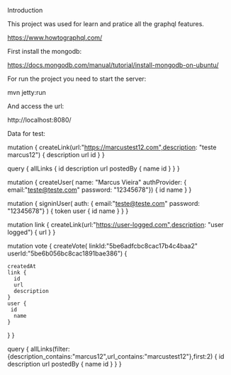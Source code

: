 Introduction

This project was used for learn and pratice all the graphql features.

https://www.howtographql.com/

First install the mongodb:

https://docs.mongodb.com/manual/tutorial/install-mongodb-on-ubuntu/

For run the project you need to start the server:

mvn jetty:run

And access the url:

http://localhost:8080/

Data for test:

mutation {
  createLink(url:"https://marcustest12.com",description: "teste marcus12") {
   description
   url
  	id
  }
}


query {
  allLinks {
 id
  description
   url
    postedBy {
     name
     id
    }
  }
}

mutation {
  createUser(
    name: "Marcus Vieira"
    authProvider: {
      email:"teste@teste.com"
    	password: "12345678"}) {
    id
    name
  }
}

mutation {
  signinUser(
    auth: {
      email:"teste@teste.com"
    	password: "12345678"}
  ) {
  	token
    user {
     id
      name
    }
  }
}

mutation link {
  createLink(url:"https://user-logged.com",description: "user logged") {
    url
  }
}

mutation vote {
 createVote(
   linkId:"5be6adfcbc8cac17b4c4baa2"
   userId:"5be6b056bc8cac1891bae386") {

    createdAt
    link {
      id
      url
      description
    }
    user {
     id
      name
    }
  }
}

query {
  allLinks(filter: {description_contains:"marcus12",url_contains:"marcustest12"},first:2) {
  id
  description
  url
  postedBy {
   	name
    id
  	}
  }
}